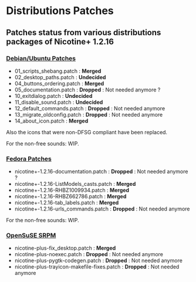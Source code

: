 # Distributions Patches

## Patches status from various distributions packages of Nicotine+ 1.2.16

### [Debian/Ubuntu Patches](https://sources.debian.net/src/nicotine/1.2.16%2Bdfsg-1.1/debian/patches/)

* 01_scripts_shebang.patch : **Merged**
* 02_desktop_paths.patch : **Undecided**
* 04_buttons_ordering.patch : **Merged**
* 05_documentation.patch : **Dropped** : Not needed anymore ?
* 10_exitdialog.patch : **Undecided**
* 11_disable_sound.patch : **Undecided**
* 12_default_commands.patch : **Dropped** : Not needed anymore
* 13_migrate_oldconfig.patch : **Dropped** : Not needed anymore
* 14_about_icon.patch : **Merged**

Also the icons that were non-DFSG compliant have been replaced.

For the non-free sounds: WIP.

### [Fedora Patches](http://pkgs.fedoraproject.org/cgit/rpms/nicotine+.git/tree/)

* nicotine+-1.2.16-documentation.patch : **Dropped** : Not needed anymore ?
* nicotine+-1.2.16-ListModels_casts.patch : **Merged**
* nicotine+-1.2.16-RHBZ1009934.patch : **Merged**
* nicotine+-1.2.16-RHBZ662786.patch : **Merged**
* nicotine+-1.2.16-tab_labels.patch : **Merged**
* nicotine+-1.2.16-urls_commands.patch : **Dropped** : Not needed anymore

For the non-free sounds: WIP.

### [OpenSuSE SRPM](http://packman.links2linux.org/package/nicotine-plus/)

* nicotine-plus-fix_desktop.patch : **Merged**
* nicotine-plus-noexec.patch : **Dropped** : Not needed anymore
* nicotine-plus-pygtk-codegen.patch : **Dropped** : Not needed anymore
* nicotine-plus-trayicon-makefile-fixes.patch : **Dropped** : Not needed anymore
